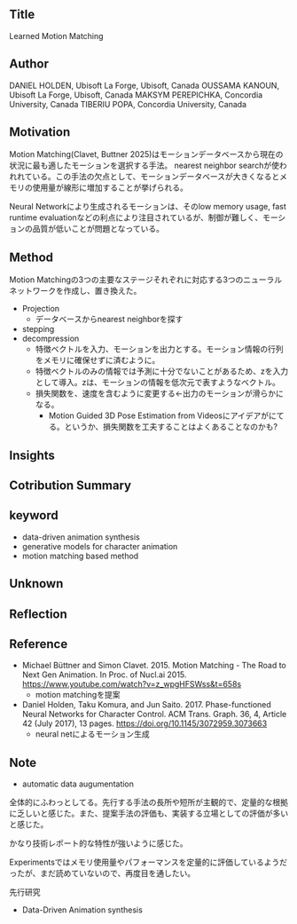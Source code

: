 ## Title
Learned Motion Matching

## Author
DANIEL HOLDEN, Ubisoft La Forge, Ubisoft,
Canada OUSSAMA KANOUN, Ubisoft La Forge,
Ubisoft, Canada MAKSYM PEREPICHKA, Concordia University, Canada
TIBERIU POPA, Concordia University, Canada

## Motivation
<!-- どんな課題や問題点を解決しようとしたのか？
既存の研究で足りないところはどこだったのか？-->
Motion Matching(Clavet, Buttner 2025)はモーションデータベースから現在の状況に最も適したモーションを選択する手法。
nearest neighbor searchが使われれている。この手法の欠点として、モーションデータベースが大きくなるとメモリの使用量が線形に増加することが挙げられる。

Neural Networkにより生成されるモーションは、そのlow memory usage, fast runtime evaluationなどの利点により注目されているが、制御が難しく、モーションの品質が低いことが問題となっている。

## Method
<!-- どんなシステムを作ったか？なぜそのシステム設計でよいと仮定したか？
どんなアルゴリズムを作ったか？なぜそのアルゴリズム設計でよいと仮定したか？
どんな調査をしたか？なぜその調査計画でよいと仮定したか？
どんな実験をしたか？なぜその実験設計でよいと仮定したか？-->
Motion Matchingの3つの主要なステージそれぞれに対応する3つのニューラルネットワークを作成し、置き換えた。

- Projection
  - データベースからnearest neighborを探す
- stepping
- decompression
  - 特徴ベクトルを入力、モーションを出力とする。モーション情報の行列をメモリに確保せずに済むように。
  - 特徴ベクトルのみの情報では予測に十分でないことがあるため、zを入力として導入。zは、モーションの情報を低次元で表すようなベクトル。
  - 損失関数を、速度を含むように変更する<-出力のモーションが滑らかになる。
    - Motion Guided 3D Pose Estimation from Videosにアイデアがにてる。というか、損失関数を工夫することはよくあることなのかも?

## Insights
<!-- どんな結果が得られたのか？どんな条件だと上手くいって，どんな場合は上手くいかなかったのか？
新しくわかった知見はなにか？他のアプリケーションやシステムでも使えそうな知見は何か？ -->



## Cotribution Summary
<!-- 上の情報をもとに以下のようなフォーマットでまとめる．
「[Author]は[Motivation]という課題のため，[Method]を行い，[Insight]がわかった．」
関連研究のセクションでこの研究を説明するときに，この形で説明します．ですので，この形にまとめることには重要な意味があることをしっかり頭の中においてください． -->

## keyword
<!-- この論文から得られた，検索に使えそうな新しいキーワードはなにか？
どんな言葉を使って自分のアイデアに近い概念を表現しているか？ -->
- data-driven animation synthesis
- generative models for character animation
- motion matching based method

## Unknown
<!-- どんなことがまだ知られていないか，あるいは解決していないか？ -->

## Reflection
<!-- この論文は自分のアイデアとどこまで似ているか？
この論文の中で自分の研究に生かせそうなところはどこか？
もう一度読むことが必要そうか？
自分の論文を書くときに引用する確率が高そうか？無関係，あまりなさそう，あるかも，ほぼ絶対，くらいの4段階でつけるとよい． -->

## Reference
<!-- 関連研究に挙げられている論文の中で近いもの＆読んでいないものはどれか？ -->
- Michael Büttner and Simon Clavet. 2015. Motion Matching - The Road to Next
Gen Animation. In Proc. of Nucl.ai 2015. https://www.youtube.com/watch?v=z_wpgHFSWss&t=658s
  - motion matchingを提案
- Daniel Holden, Taku Komura, and Jun Saito. 2017. Phase-functioned Neural Networks
for Character Control. ACM Trans. Graph. 36, 4, Article 42 (July 2017), 13 pages.
https://doi.org/10.1145/3072959.3073663
  - neural netによるモーション生成

## Note
- automatic data augumentation

全体的にふわっとしてる。先行する手法の長所や短所が主観的で、定量的な根拠に乏しいと感じた。また、提案手法の評価も、実装する立場としての評価が多いと感じた。

かなり技術レポート的な特性が強いように感じた。

Experimentsではメモリ使用量やパフォーマンスを定量的に評価しているようだったが、まだ読めていないので、再度目を通したい。
<!-- 機械学習の場合は計算機の性能をいくらでも引き上げられて、かつリアルタイムなインタラクションをそこまで求めないが、
ゲームの場合はそうではないので、性能の向上と同時にいろんな面（実装の単純さなど）が絡んできて手法の比較がうまくいってない感。
あるいは、研究の方向性が多様なので、定量的に評価するためのベンチマークを作ることには至らないのかも。 -->

先行研究
- Data-Driven Animation synthesis
